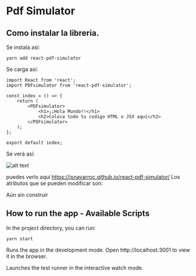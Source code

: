 

# Pdf Simulator
## Como instalar la libreria. 

Se instala así: 
    
    yarn add react-pdf-simulator

Se carga así: 

    import React from 'react';
    import PDFsimulator from 'react-pdf-simulator';

    const index = () => {
        return (
            <PDFsimulator>
                <h1>¡¡Hola Mundo!!</h1>
                <h2>Coloca todo tu codigo HTML o JSX aquí</h2>  
            </PDFsimulator>
        );
    };

    export default index;

Se verá así:

![alt text](https://ibb.co/J38X2zD)

puedes verlo aquí https://jsnavarroc.github.io/react-pdf-simulator/
Los atributos que se pueden modificar son:

Aún sin construir 

## How to run the app - Available Scripts
In the project directory, you can run:
```
yarn start
```

Runs the app in the development mode.
Open http://localhost:3001 to view it in the browser.


Launches the test runner in the interactive watch mode.


